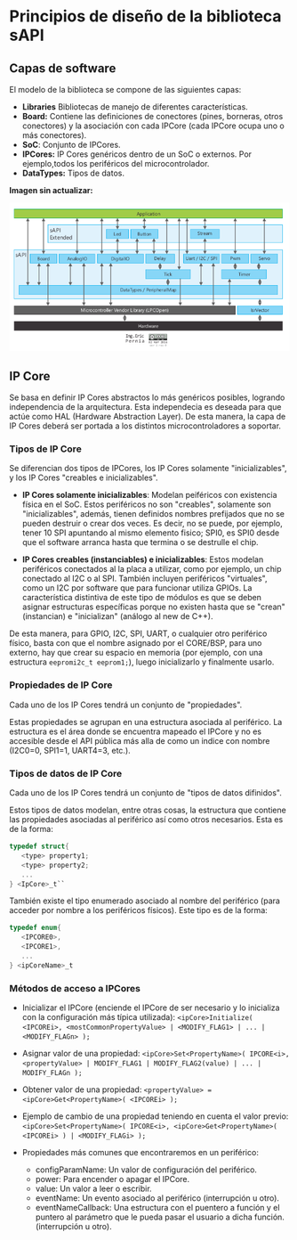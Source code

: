 # Principios de diseño de la biblioteca sAPI

## Capas de software

El modelo de la biblioteca se compone de las siguientes capas:

- **Libraries** Bibliotecas de manejo de diferentes características.
- **Board:** Contiene las definiciones de conectores (pines, borneras, otros conectores) y la asociación con cada IPCore (cada IPCore ocupa uno o más conectores).
- **SoC**: Conjunto de IPCores.
- **IPCores:** IP Cores genéricos dentro de un SoC o externos. Por ejemplo,todos los periféricos del microcontrolador.
- **DataTypes:** Tipos de datos.

**Imagen sin actualizar:**

![Imagen "sapi-modulos-capas.png" no encontrada](assets/img/sapi-modulos-capas.png "Módulos y capas de la biblioteca sAPI")

## IP Core

Se basa en definir IP Cores abstractos lo más genéricos posibles, logrando
independencia de la arquitectura. Esta independecia es deseada para que actúe
como HAL (Hardware Abstraction Layer). De esta manera, la capa de IP Cores 
deberá ser portada a los distintos microcontroladores a soportar.

### Tipos de IP Core

Se diferencian dos tipos de IPCores, los IP Cores solamente "inicializables", y
los IP Cores "creables e inicializables".

- **IP Cores solamente inicializables**: 
Modelan peiféricos con existencia física en el SoC. Estos periféricos no son
"creables", solamente son "inicializables", además, tienen definidos nombres
prefijados que no se pueden destruir o crear dos veces. Es decir, no se puede,
por ejemplo, tener 10 SPI apuntando al mismo elemento fisico; SPI0, es SPI0 
desde que el software arranca hasta que termina o se destrulle el chip.

- **IP Cores creables (instanciables) e inicializables**: 
Estos modelan periféricos conectados al la placa a utilizar, como por ejemplo,
un chip conectado al I2C o al SPI. También incluyen periféricos "virtuales",
como un I2C por software que para funcionar utiliza GPIOs.
La característica distintiva de este tipo de módulos es que se deben asignar
estructuras específicas porque no existen hasta que se "crean" (instancian) e
"inicializan" (análogo al new de C++).

De esta manera, para GPIO, I2C, SPI, UART, o cualquier otro periférico físico,
basta con que el nombre asignado por el CORE/BSP, para uno externo, hay que
crear su espacio en memoria (por ejemplo, con una estructura 
``eepromi2c_t eeprom1;``), luego inicializarlo y finalmente usarlo.

### Propiedades de IP Core

Cada uno de los IP Cores tendrá un conjunto de "propiedades". 

Estas propiedades se agrupan en una estructura asociada al periférico. La
estructura es el área donde se encuentra mapeado el IPCore y no es accesible
desde el API pública más alla de como un indice con nombre (I2C0=0, SPI1=1,
UART4=3, etc.).

### Tipos de datos de IP Core

Cada uno de los IP Cores tendrá un conjunto de "tipos de datos difinidos". 

Estos tipos de datos modelan, entre otras cosas, la estructura que contiene las
propiedades asociadas al periférico así como otros necesarios. Esta es de la
forma:

```c
typedef struct{
   <type> property1;
   <type> property2;
   ...
} <IpCore>_t`` 
```

También existe el tipo enumerado asociado al nombre del periférico (para
acceder por nombre a los periféricos físicos). Este tipo es de la forma:

```c
typedef enum{
   <IPCORE0>,
   <IPCORE1>,
   ...
} <ipCoreName>_t
```

### Métodos de acceso a IPCores

- Inicializar el IPCore (enciende el IPCore de ser necesario y lo inicializa con la configuración más típica utilizada): ``<ipCore>Initialize( <IPCOREi>, <mostCommonPropertyValue> | <MODIFY_FLAG1> | ... | <MODIFY_FLAGn> );
``

- Asignar valor de una propiedad: ``<ipCore>Set<PropertyName>( IPCORE<i>, <propertyValue> | MODIFY_FLAG1 | MODIFY_FLAG2(value) | ... | MODIFY_FLAGn );``

- Obtener valor de una propiedad: ``<propertyValue> = <ipCore>Get<PropertyName>( <IPCOREi> );``

- Ejemplo de cambio de una propiedad teniendo en cuenta el valor previo:``<ipCore>Set<PropertyName>( IPCORE<i>, <ipCore>Get<PropertyName>( <IPCOREi> ) | <MODIFY_FLAGi> );``

- Propiedades más comunes que encontraremos en un periférico:
   - configParamName: Un valor de configuración del periférico.
   - power: Para encender o apagar el IPCore.
   - value: Un valor a leer o escribir.
   - eventName: Un evento asociado al periférico (interrupción u otro).
   - eventNameCallback: Una estructura con el puentero a función y el puntero al parámetro que le pueda pasar el usuario a dicha función. (interrupción u otro).


